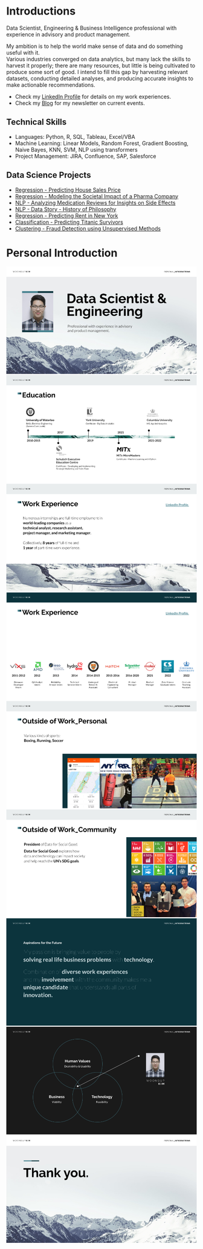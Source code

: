 # Introductions

Data Scientist, Engineering & Business Intelligence professional with experience in advisory and product management.

My ambition is to help the world make sense of data and do something useful with it. <br>
Various industries converged on data analytics, but many lack the skills to harvest it properly; there are many resources, but little is being cultivated to produce some sort of good.
I intend to fill this gap by harvesting relevant datasets, conducting detailed analyses, and producing accurate insights to make actionable recommendations.


* Check my [LinkedIn Profile](https://www.linkedin.com/in/woonsup-kim) for details on my work experiences.
* Check my [Blog](https://medium.com/@dwkim1212) for my newsletter on current events.

## Technical Skills
* Languages: Python, R, SQL, Tableau, Excel/VBA
* Machine Learning: Linear Models, Random Forest, Gradient Boosting, Naive Bayes, KNN, SVM, NLP using transformers
* Project Management: JIRA, Confluence, SAP, Salesforce

## Data Science Projects
* [Regression - Predicting House Sales Price](https://github.com/woonsupkim/HouseSalesPrice_Prediction)
* [Regression - Modeling the Societal Impact of a Pharma Company](https://github.com/woonsupkim/BurdenofCare)
* [NLP - Analyzing Medication Reviews for Insights on Side Effects](https://github.com/woonsupkim/DrugReview)
* [NLP - Data Story - History of Philosophy](https://github.com/woonsupkim/NLP_Philosophy_DataStory)
* [Regression - Predicting Rent in New York](https://github.com/woonsupkim/Predicting_Rent_in_NY)
* [Classification - Predicting Titanic Survivors](https://github.com/woonsupkim/Titanic)
* [Clustering - Fraud Detection using Unsupervised Methods](https://github.com/woonsupkim/Fraud_Detection)


# Personal Introduction

![1](https://github.com/woonsupkim/woonsupkim/blob/main/PersonalIntroduction/PersonalIntro3/Slide1.png)
![1](https://github.com/woonsupkim/woonsupkim/blob/main/PersonalIntroduction/PersonalIntro3/Slide2.png)
![1](https://github.com/woonsupkim/woonsupkim/blob/main/PersonalIntroduction/PersonalIntro3/Slide3.png)
![1](https://github.com/woonsupkim/woonsupkim/blob/main/PersonalIntroduction/PersonalIntro3/Slide4.png)
![1](https://github.com/woonsupkim/woonsupkim/blob/main/PersonalIntroduction/PersonalIntro3/Slide5.png)
![1](https://github.com/woonsupkim/woonsupkim/blob/main/PersonalIntroduction/PersonalIntro3/Slide6.png)
![1](https://github.com/woonsupkim/woonsupkim/blob/main/PersonalIntroduction/PersonalIntro3/Slide7.png)
![1](https://github.com/woonsupkim/woonsupkim/blob/main/PersonalIntroduction/PersonalIntro3/Slide8.png)
![1](https://github.com/woonsupkim/woonsupkim/blob/main/PersonalIntroduction/PersonalIntro3/Slide9.png)


